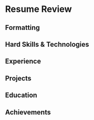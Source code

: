 # Resume Review

## Formatting

## Hard Skills & Technologies

## Experience

## Projects

## Education

## Achievements
